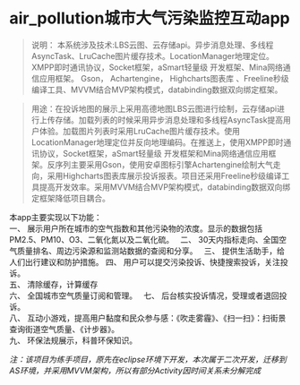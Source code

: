 # air_pollution城市大气污染监控互动app

>说明： 本系统涉及技术:LBS云图、云存储api。异步消息处理、多线程AsyncTask、LruCache图片缓存技术。LocationManager地理定位。XMPP即时通讯协议，Socket框架，aSmart轻量级 开发框架、Mina网络通信应用框架。 Gson， Achartengine，  Highcharts图表库 、Freeline秒级编译工具、MVVM结合MVP架构模式，databinding数据双向绑定框架。  

>用途：在投诉地图的展示上采用高德地图LBS云图进行绘制，云存储api进行上传存储。加载列表的时候采用异步消息处理和多线程AsyncTask提高用户体验。加载图片列表时采用LruCache图片缓存技术。使用LocationManager地理定位并反向地理编码。在推送上，使用XMPP即时通讯协议，Socket框架，aSmart轻量级 开发框架和Mina网络通信应用框架。反序列主要采用Gson，使用安卓图标引擎Achartengine绘制大气走向，采用Highcharts图表库展示投诉报表。项目还采用Freeline秒级编译工具提高开发效率。采用MVVM结合MVP架构模式，databinding数据双向绑定框架降低项目耦合。
  
  
本app主要实现以下功能：  
一、	展示用户所在城市的空气指数和其他污染物的浓度。显示的数据包括PM2.5、PM10、O3、二氧化氮以及二氧化硫。  
二、	30天内指标走向、全国空气质量排名、周边污染源和监测站数据的查阅和分享。  
三、	提供生活助手，给人们出行建议和防护措施。
四、	用户可以提交污染投诉、快捷搜索投诉，关注投诉。  
五、	清除缓存，计算缓存  
六、	全国城市空气质量订阅和管理。  
七、	后台核实投诉情况，受理或者退回投诉。  
八、	互动小游戏，提高用户黏度和民众参与感：《吹走雾霾》、《扫一扫》：扫街景查询街道空气质量、《计步器》。  
九、	环保法规展示，科普环保知识。 

*注：该项目为练手项目，原先在eclipse环境下开发，本次属于二次开发，迁移到AS环境，并采用MVVM架构，所以有部分Activity因时间关系未分解完成*
